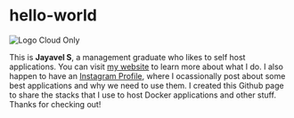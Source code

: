 # hello-world

![Logo Cloud Only](https://user-images.githubusercontent.com/101336634/181690238-e4993792-5c65-4064-af26-cf1ccadba168.png)

This is **Jayavel S**, a management graduate who likes to self host applications. You can visit [my website](https://www.jshree.tech) to learn more about what I do. I also happen to have an [Instagram Profile](https://instagram.com/jshree.tech), where I ocassionally post about some best applications and why we need to use them. I created this Github page to share the stacks that I use to host Docker applications and other stuff.
Thanks for checking out!

